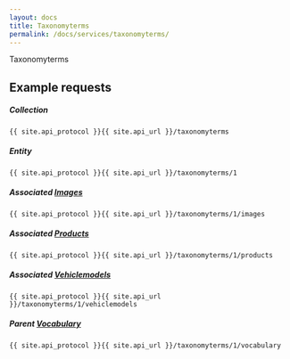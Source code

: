 ```yaml
---
layout: docs
title: Taxonomyterms
permalink: /docs/services/taxonomyterms/
---
```


[var_Images]: /docs/services/images
[var_Products]: /docs/services/products
[var_Vehiclemodels]: /docs/services/vehiclemodels
[var_Vocabularies]: /docs/services/vocabularies

Taxonomyterms

## Example requests

##### Collection
```
{{ site.api_protocol }}{{ site.api_url }}/taxonomyterms
```

##### Entity
```
{{ site.api_protocol }}{{ site.api_url }}/taxonomyterms/1
```

##### Associated [Images][var_Images]
```
{{ site.api_protocol }}{{ site.api_url }}/taxonomyterms/1/images
```

##### Associated [Products][var_Products] 
```
{{ site.api_protocol }}{{ site.api_url }}/taxonomyterms/1/products
```

##### Associated [Vehiclemodels][var_Vehiclemodels] 
```
{{ site.api_protocol }}{{ site.api_url }}/taxonomyterms/1/vehiclemodels
```

##### Parent [Vocabulary][var_Vocabularies] 
```
{{ site.api_protocol }}{{ site.api_url }}/taxonomyterms/1/vocabulary
```
